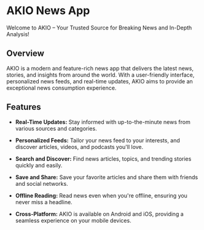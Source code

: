 # AKIO News App

Welcome to AKIO – Your Trusted Source for Breaking News and In-Depth Analysis!

## Overview

AKIO is a modern and feature-rich news app that delivers the latest news, stories, and insights from around the world. With a user-friendly interface, personalized news feeds, and real-time updates, AKIO aims to provide an exceptional news consumption experience.

## Features

- **Real-Time Updates:** Stay informed with up-to-the-minute news from various sources and categories.

- **Personalized Feeds:** Tailor your news feed to your interests, and discover articles, videos, and podcasts you'll love.

- **Search and Discover:** Find news articles, topics, and trending stories quickly and easily.

- **Save and Share:** Save your favorite articles and share them with friends and social networks.

- **Offline Reading:** Read news even when you're offline, ensuring you never miss a headline.

- **Cross-Platform:** AKIO is available on Android and iOS, providing a seamless experience on your mobile devices.
